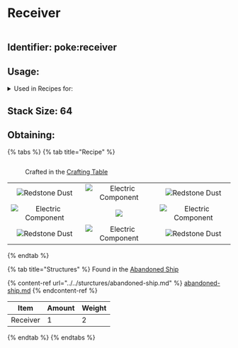 # Receiver



<figure><img src="https://github.com/user-attachments/assets/d5e4412f-b092-413f-99d9-a9e09033cd29" alt=""><figcaption></figcaption></figure>

## Identifier: **poke:receiver** <a href="#identifier" id="identifier"></a>

## Usage:

<details>

<summary>Used in Recipes for:</summary>

* Magnet Block
* Rocket Replenisher
* Antenna

</details>

## <img src="https://minecraft.wiki/images/Light_Gray_Bundle_JE1_BE1.png?b552e" alt="" data-size="line">Stack Size: 64

## Obtaining:

{% tabs %}
{% tab title="Recipe" %}


<figure><img src="https://minecraft.wiki/images/thumb/Crafting_Table_JE4_BE3.png/150px-Crafting_Table_JE4_BE3.png?5767f" alt=""><figcaption><p>Crafted in the <a href="https://minecraft.wiki/w/Crafting_Table">Crafting Table</a></p></figcaption></figure>

|                                                                                                                             |                                                                                                        |                                                                                                                             |
| :-------------------------------------------------------------------------------------------------------------------------: | :----------------------------------------------------------------------------------------------------: | :-------------------------------------------------------------------------------------------------------------------------: |
| ![Redstone Dust](https://minecraft.wiki/images/thumb/Redstone\_Dust\_JE2\_BE2.png/150px-Redstone\_Dust\_JE2\_BE2.png?8cf17) | ![Electric Component](https://github.com/user-attachments/assets/74fc7c8a-64ec-44e5-b227-588b7485a088) | ![Redstone Dust](https://minecraft.wiki/images/thumb/Redstone\_Dust\_JE2\_BE2.png/150px-Redstone\_Dust\_JE2\_BE2.png?8cf17) |
|            ![Electric Component](https://github.com/user-attachments/assets/74fc7c8a-64ec-44e5-b227-588b7485a088)           |          ![](https://github.com/user-attachments/assets/e86a7ee9-4449-47a6-9164-6b435c473780)          |            ![Electric Component](https://github.com/user-attachments/assets/74fc7c8a-64ec-44e5-b227-588b7485a088)           |
| ![Redstone Dust](https://minecraft.wiki/images/thumb/Redstone\_Dust\_JE2\_BE2.png/150px-Redstone\_Dust\_JE2\_BE2.png?8cf17) | ![Electric Component](https://github.com/user-attachments/assets/74fc7c8a-64ec-44e5-b227-588b7485a088) | ![Redstone Dust](https://minecraft.wiki/images/thumb/Redstone\_Dust\_JE2\_BE2.png/150px-Redstone\_Dust\_JE2\_BE2.png?8cf17) |
{% endtab %}

{% tab title="Structures" %}
Found in the [Abandoned Ship](../../sturctures/abandoned-ship.md)

{% content-ref url="../../sturctures/abandoned-ship.md" %}
[abandoned-ship.md](../../sturctures/abandoned-ship.md)
{% endcontent-ref %}

| Item                                                                                                                        | Amount | Weight |
| --------------------------------------------------------------------------------------------------------------------------- | ------ | ------ |
| <img src="https://github.com/user-attachments/assets/d5e4412f-b092-413f-99d9-a9e09033cd29" alt="" data-size="line">Receiver | 1      | 2      |
{% endtab %}
{% endtabs %}
